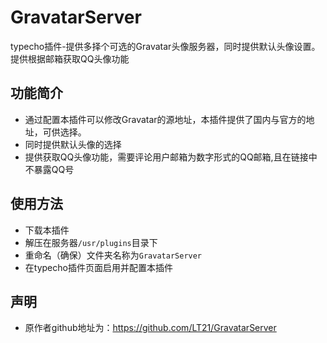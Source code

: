 # GravatarServer
typecho插件-提供多择个可选的Gravatar头像服务器，同时提供默认头像设置。提供根据邮箱获取QQ头像功能

## 功能简介

 - 通过配置本插件可以修改Gravatar的源地址，本插件提供了国内与官方的地址，可供选择。
 - 同时提供默认头像的选择
 - 提供获取QQ头像功能，需要评论用户邮箱为数字形式的QQ邮箱,且在链接中不暴露QQ号
 
 ## 使用方法
  - 下载本插件
  - 解压在服务器`/usr/plugins`目录下
  - 重命名（确保）文件夹名称为`GravatarServer`
  - 在typecho插件页面启用并配置本插件
  
 ## 声明
  - 原作者github地址为：https://github.com/LT21/GravatarServer

